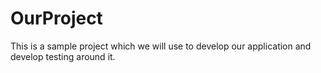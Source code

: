 # OurProject
This is a sample project which we will use to develop our application and develop testing around it.
